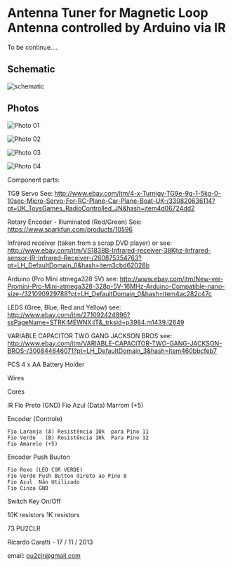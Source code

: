 # Antenna Tuner for Magnetic Loop Antenna controlled by Arduino via IR




To be continue....


## Schematic

![schematic](https://github.com/pu2clr/ATU-with-IR-and-Android-for-Magnetic-Loop/blob/master/schematic/schematic_arduino_IR-NEW.png)



## Photos


![Photo 01](https://github.com/pu2clr/ATU-with-IR-and-Android-for-Magnetic-Loop/blob/master/Photos/photo01.jpg)


![Photo 02](https://github.com/pu2clr/ATU-with-IR-and-Android-for-Magnetic-Loop/blob/master/Photos/photo02.jpg)


![Photo 03](https://github.com/pu2clr/ATU-with-IR-and-Android-for-Magnetic-Loop/blob/master/Photos/photo03.jpg)


![Photo 04](https://github.com/pu2clr/ATU-with-IR-and-Android-for-Magnetic-Loop/blob/master/Photos/photo04.jpg)



Component parts:

TG9 Servo
See: http://www.ebay.com/itm/4-x-Turnigy-TG9e-9g-1-5kg-0-10sec-Micro-Servo-For-RC-Plane-Car-Plane-Boat-UK-/330820636114?pt=UK_ToysGames_RadioControlled_JN&hash=item4d06724dd2


Rotary Encoder - Illuminated (Red/Green)
See: https://www.sparkfun.com/products/10596


Infrared receiver (taken from a scrap DVD player)
or see: http://www.ebay.com/itm/VS1838B-Infrared-receiver-38Khz-Infrared-sensor-IR-Infrared-Receiver-/260875354763?pt=LH_DefaultDomain_0&hash=item3cbd62028b


Arduino (Pro Mini atmega328 5V)
see: http://www.ebay.com/itm/New-ver-Promini-Pro-Mini-atmega328-328p-5V-16MHz-Arduino-Compatible-nano-size-/321090929788?pt=LH_DefaultDomain_0&hash=item4ac282c47c

LEDS (Gree, Blue, Red and Yellow)
see: http://www.ebay.com/itm/271092424896?ssPageName=STRK:MEWNX:IT&_trksid=p3984.m1439.l2649

VARIABLE CAPACITOR TWO GANG JACKSON BROS 
see: http://www.ebay.com/itm/VARIABLE-CAPACITOR-TWO-GANG-JACKSON-BROS-/300844646071?pt=LH_DefaultDomain_3&hash=item460bbcfeb7


PCS 4 x AA Battery Holder


Wires


Cores

IR
	Fio Preto 	(GND) 
	Fio Azul  	(Data)
	Marrom		(+5)
	
Encoder (Controle)

	Fio Laranja (A) Resistência 10k  para Pino 11
	Fio Verde   (B)	Resistência 10k  Para Pino 12
	Fio Amarelo (+5)

Encoder Push Buuton

	Fio Roxo (LED COR VERDE)	
	Fio Verde Push Button direto ao Pino 8
	Fio Azul  Não Utilizado
	Fio Cinza GND
		


Switch Key On/Off

10K resistors 
1K resistors







73
PU2CLR

Ricardo Caratti - 17 / 11 / 2013

email: pu2clr@gmail.com



